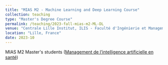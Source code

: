 ```yaml
---
title: "MIAS M2 - Machine Learning and Deep Learning Course"
collection: teaching
type: "Master's Degree Course"
permalink: /teaching/2023-fall-mias-m2-ML-DL
venue: "Centrale Lille Institut, ILIS - Faculté d'Ingénierie et Management de la Santé"
location: "Lille, France"
date: 2023-10
---
```


MIAS M2 Master's students (<a href = "https://ilis.univ-lille.fr/toutes-nos-formations/master-ingenierie-de-la-sante/m1-m2-parcours-mias-management-de-lintelligence-artificielle-en-sante">Management de l’intelligence artificielle en santé</a>)
